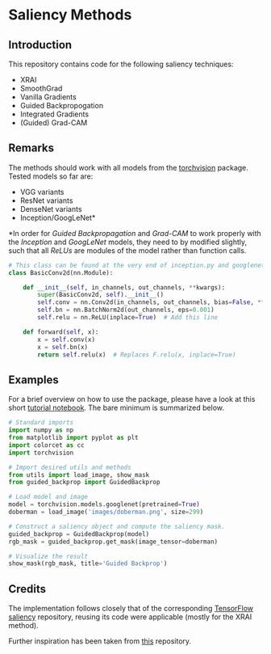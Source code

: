 # Saliency Methods
## Introduction
This repository contains code for the following saliency techniques:
* XRAI
* SmoothGrad
* Vanilla Gradients
* Guided Backpropogation
* Integrated Gradients
* (Guided) Grad-CAM

## Remarks
The methods should work with all models from the [torchvision](https://github.com/pytorch/vision) package. Tested models so far are:
* VGG variants
* ResNet variants
* DenseNet variants
* Inception/GoogLeNet*

*In order for *Guided Backpropagation* and *Grad-CAM* to work properly with the *Inception* and *GoogLeNet* models, they need to by modified slightly, such that all *ReLUs* are modules of the model rather than function calls.

```python
# This class can be found at the very end of inception.py and googlenet.py respectively.
class BasicConv2d(nn.Module):

    def __init__(self, in_channels, out_channels, **kwargs):
        super(BasicConv2d, self).__init__()
        self.conv = nn.Conv2d(in_channels, out_channels, bias=False, **kwargs)
        self.bn = nn.BatchNorm2d(out_channels, eps=0.001)
        self.relu = nn.ReLU(inplace=True)  # Add this line

    def forward(self, x):
        x = self.conv(x)
        x = self.bn(x)
        return self.relu(x)  # Replaces F.relu(x, inplace=True)
```
    
## Examples
For a brief overview on how to use the package, please have a look at this short [tutorial notebook](https://github.com/hummat/saliency/blob/master/tutorial.ipynb). The bare minimum is summarized below.

```python
# Standard imports 
import numpy as np
from matplotlib import pyplot as plt
import colorcet as cc
import torchvision

# Import desired utils and methods
from utils import load_image, show_mask
from guided_backprop import GuidedBackprop

# Load model and image
model = torchvision.models.googlenet(pretrained=True)
doberman = load_image('images/doberman.png', size=299)

# Construct a saliency object and compute the saliency mask.
guided_backprop = GuidedBackprop(model)
rgb_mask = guided_backprop.get_mask(image_tensor=doberman)

# Visualize the result
show_mask(rgb_mask, title='Guided Backprop')
```

## Credits
The implementation follows closely that of the corresponding [TensorFlow saliency](https://github.com/PAIR-code/saliency) repository, reusing its code were applicable (mostly for the XRAI method).

Further inspiration has been taken from [this](https://github.com/utkuozbulak/pytorch-cnn-visualizations) repository.
